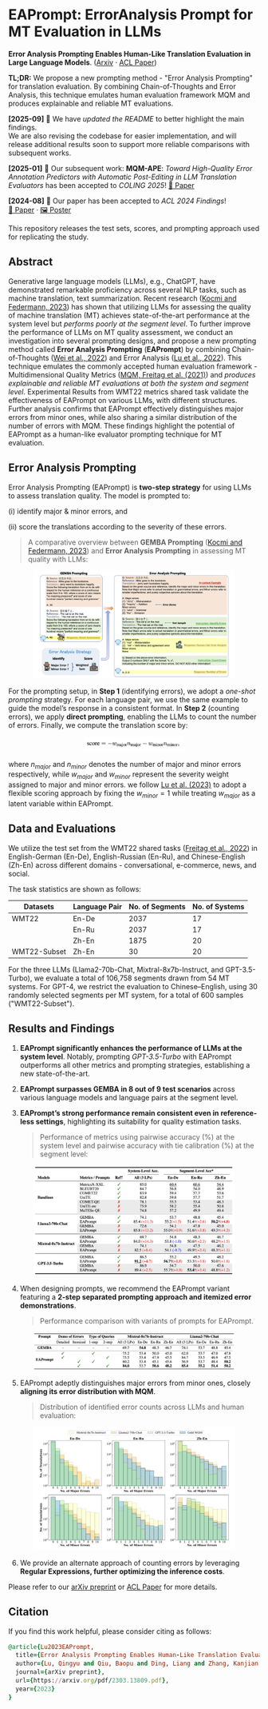 # EAPrompt: ErrorAnalysis Prompt for MT Evaluation in LLMs

<b>Error Analysis Prompting Enables Human-Like Translation Evaluation in Large Language Models</b>. ([Arxiv](https://arxiv.org/pdf/2303.13809.pdf) · [ACL Paper](https://aclanthology.org/2024.findings-acl.520.pdf))

**TL;DR:** We propose a new prompting method - "Error Analysis Prompting" for translation evaluation. By combining Chain-of-Thoughts and Error Analysis, this technique emulates human evaluation framework MQM and produces explainable and reliable MT evaluations.

**[2025-09]** 📝 We have *updated the README* to better highlight the main findings.  
We are also revising the codebase for easier implementation, and will release additional results soon to support more reliable comparisons with subsequent works.

**[2025-01]** 🎉 Our subsequent work: **MQM-APE**: *Toward High-Quality Error Annotation Predictors with Automatic Post-Editing in LLM Translation Evaluators* has been accepted to *COLING 2025*! [📄 Paper](https://aclanthology.org/2025.coling-main.374.pdf)

**[2024-08]** 🎉 Our paper has been accepted to *ACL 2024 Findings*!  
[📄 Paper](https://aclanthology.org/2024.findings-acl.520.pdf) · [🖼️ Poster](./sources/Poster-0805.pdf) 

This repository releases the test sets, scores, and prompting approach used for replicating the study.

## Abstract

Generative large language models (LLMs), e.g., ChatGPT, have demonstrated remarkable proficiency across several NLP tasks, such as machine translation, text summarization. Recent research ([Kocmi and Federmann, 2023](https://arxiv.org/pdf/2302.14520.pdf)) has shown that utilizing LLMs for assessing the quality of machine translation (MT) achieves state-of-the-art performance at the system level but *performs poorly at the segment level*. To further improve the performance of LLMs on MT quality assessment, we conduct an investigation into several prompting designs, and propose a new prompting method called **Error Analysis Prompting** (**EAPrompt**) by combining Chain-of-Thoughts ([Wei et al., 2022](https://arxiv.org/pdf/2201.11903.pdf)) and Error Analysis ([Lu et al., 2022](https://aclanthology.org/2023.acl-long.324.pdf)). This technique emulates the commonly accepted human evaluation framework - Multidimensional Quality Metrics ([MQM, Freitag et al. (2021)](https://aclanthology.org/2021.tacl-1.87.pdf)) and *produces explainable and reliable MT evaluations at both the system and segment level*. Experimental Results from WMT22 metrics shared
task validate the effectiveness of EAPrompt on various LLMs, with different structures. Further analysis confirms that EAPrompt effectively distinguishes major errors from minor ones, while also sharing a similar distribution of the number of errors with MQM. These findings highlight the potential of EAPrompt as a human-like evaluator prompting technique for MT evaluation.

## Error Analysis Prompting

Error Analysis Prompting (EAPrompt) is **two-step strategy** for using LLMs to assess translation quality. The model is prompted to:

(i) identify major & minor errors, and

(ii) score the translations according to the severity of these errors.

> A comparative overview between **GEMBA Prompting** ([Kocmi and Federmann, 2023](https://arxiv.org/pdf/2302.14520.pdf)) and **Error Analysis Prompting** in assessing MT quality with LLMs:

<div align="center">
    <img width="80%" alt="image" src="https://github.com/Coldmist-Lu/ErrorAnalysis_Prompt/blob/main/sources/fig1_overview.png">
</div>

For the prompting setup, in **Step 1** (identifying errors), we adopt a *one-shot prompting* strategy. For each language pair, we use the same example to guide the model’s response in a consistent format. In **Step 2** (counting errors), we apply **direct prompting**, enabling the LLMs to count the number of errors. Finally, we compute the translation score by:

<div align="center">
    <img width="40%" alt="image" src="https://github.com/Coldmist-Lu/ErrorAnalysis_Prompt/blob/main/sources/postprocess.png">
</div>

where $n_{major}$ and $n_{minor}$ denotes the number of major and minor errors respectively, while $w_{major}$ and $w_{minor}$ represent the severity weight assigned to major and minor errors. we follow [Lu et al. (2023)](https://aclanthology.org/2023.acl-long.324.pdf) to adopt a flexible scoring approach by fixing the $w_{minor} = 1$ while treating $w_{major}$ as a latent variable within EAPrompt.

<!-- ! Optimal value are provided in ? -->

<!-- ! Detailed implementation can be obtained in ? -->

## Data and Evaluations

We utilize the test set from the WMT22 shared tasks ([Freitag et al., 2022](https://aclanthology.org/2022.wmt-1.2.pdf)) in English-German (En-De), English-Russian (En-Ru), and Chinese-English (Zh-En) across different domains - conversational, e-commerce, news, and social. 

The task statistics are shown as follows:

| Datasets | Language Pair | No. of Segments | No. of Systems |
|---------|---------------|----------|---------|
| WMT22   | En-De         | 2037     | 17      |
|         | En-Ru         | 2037     | 17      |
|         | Zh-En         | 1875     | 20      |
| WMT22-Subset | Zh-En | 30 | 20 |

For the three LLMs (Llama2-70b-Chat, Mixtral-8x7b-Instruct, and GPT-3.5-Turbo), we evaluate a total of 106,758 segments drawn from 54 MT systems. For GPT-4, we restrict the evaluation to Chinese–English, using 30 randomly selected segments per MT system, for a total of 600 samples ("WMT22-Subset").

<!-- ! The response of the LLMs can be found in "[./data](./data/)". -->

<!-- ! The evaluation scores are available in "[./data](./data/)", with a format consistent with the metric scores in [MTME](https://github.com/google-research/mt-metrics-eval). -->

## Results and Findings

1. **EAPrompt significantly enhances the performance of LLMs at the system level**. Notably, prompting *GPT-3.5-Turbo* with EAPrompt outperforms all other metrics and prompting strategies, establishing a new state-of-the-art.

2. **EAPrompt surpasses GEMBA in 8 out of 9 test scenarios** across various language models and language pairs at the segment level.

3. **EAPrompt’s strong performance remain consistent even in reference-less settings**, highlighting its suitability for quality estimation tasks.

   > Performance of metrics using pairwise accuracy (%) at the system level and pairwise accuracy with tie calibration (%) at the segment level:

<div align="center">
    <img width="80%" alt="image" src="https://github.com/Coldmist-Lu/ErrorAnalysis_Prompt/blob/main/sources/main_results.png">
</div>

4. When designing prompts, we recommend the EAPrompt variant featuring a **2-step separated prompting approach and itemized error demonstrations**.

    > Performance comparison with variants of prompts for EAPrompt.

<div align="center">
    <img width="80%" alt="image" src="https://github.com/Coldmist-Lu/ErrorAnalysis_Prompt/blob/main/sources/prompt_variants.png">
</div>


5. EAPrompt adeptly distinguishes major errors from minor ones, closely **aligning its error distribution with MQM**.

   > Distribution of identified error counts across LLMs and human evaluation:

<div align="center">
    <img width="80%" alt="image" src="https://github.com/Coldmist-Lu/ErrorAnalysis_Prompt/blob/main/sources/error_dist.png">
</div>

6. We provide an alternate approach of counting errors by leveraging **Regular Expressions, further optimizing the inference costs**.

  <!-- > !how to do so? -->

Please refer to our [arXiv preprint](https://arxiv.org/pdf/2303.13809.pdf) or [ACL Paper](https://aclanthology.org/2024.findings-acl.520.pdf) for more details.

## Citation
If you find this work helpful, please consider citing as follows:  

```ruby
@article{Lu2023EAPrompt,
  title={Error Analysis Prompting Enables Human-Like Translation Evaluation in Large Language Models},
  author={Lu, Qingyu and Qiu, Baopu and Ding, Liang and Zhang, Kanjian and Kocmi, Tom and Tao, Dacheng},
  journal={arXiv preprint},
  url={https://arxiv.org/pdf/2303.13809.pdf},
  year={2023}
}
```

